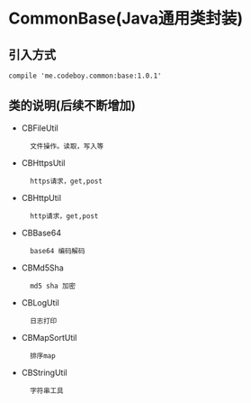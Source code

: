 # CommonBase(Java通用类封装)

## 引入方式

    compile 'me.codeboy.common:base:1.0.1'


## 类的说明(后续不断增加)
- CBFileUtil 

        文件操作。读取，写入等

- CBHttpsUtil
    
        https请求，get,post

- CBHttpUtil

        http请求，get,post

- CBBase64

        base64 编码解码
- CBMd5Sha

        md5 sha 加密

- CBLogUtil

        日志打印

- CBMapSortUtil

        排序map

- CBStringUtil

        字符串工具